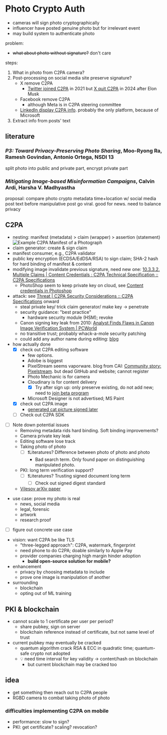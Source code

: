 # Photo Crypto Auth

- cameras will sign photo cryptographically
- influencer have posted genuine photo but for irrelevant event
- may build system to authenticate photo

problem:

- ~~what about photo without signature?~~ don't care

steps:

1. What in photo from C2PA camera?
1. Post-processing on social media site preserve signature?
    - X remove C2PA
        - [Twitter joined C2PA](https://c2pa.org/post/twitter_pr/) in
            2021 but [X quit
            C2PA](https://ipcloseup.com/2024/05/21/tiktok-and-google-join-adobe-led-initiative-that-makes-image-and-content-changes-transparent/)
            in 2024 after Elon Musk
    - Facebook remove C2PA
        - although Meta is in C2PA steering committee
    - [LinkedIn display C2PA
        info](https://www.linkedin.com/help/linkedin/answer/a6282984).
        probably the only platform, because of Microsoft
1. Extract info from posts' text

## literature

### *P3: Toward Privacy-Preserving Photo Sharing*, Moo-Ryong Ra, Ramesh Govindan, Antonio Ortega, NSDI 13

split photo into public and private part, encrypt private part

### *Mitigating Image-based Misinformation Campaigns*, Calvin Ardi, Harsha V. Madhyastha

proposal:
compare photo crypto metadata time+location w/ social media post text before
manipulative post go viral. good for news. need to balance privacy

## C2PA

- nesting: manifest (metadata) > claim (wrapper) > assertion (statement)
    ![Example C2PA Manifest of a
    Photograph](https://c2pa.org/specifications/specifications/2.1/specs/_images/Photo_Manifest.svg)
- claim generator: create & sign claim
- manifest consumer, e.g., C2PA validator
- public key encryption (ECDSA/EdDSA/RSA) to sign claim; SHA-2 hash for
    hard binding of manifest & content
- modifying image invalidate previous signature, need new one: [10.3.3.2.
    Multiple Claims | Content Credentials : C2PA Technical Specification ::
    C2PA
    Specifications](https://c2pa.org/specifications/specifications/2.1/specs/C2PA_Specification.html#_multiple_claims)
    - PhotoShop seem to keep private key on cloud, see
        [Content credentials in
        Photoshop](https://helpx.adobe.com/photoshop/using/content-credentials.html)
- attack: see [Threat | C2PA Security Considerations :: C2PA
    Specifications](https://c2pa.org/specifications/specifications/1.0/security/Security_Considerations.html#_threat_spoofing_signed_c2pa_metadata_via_stolen_key)
    onward
    - steal private key/ trick claim generator/ make key → penetrate
    - security guidance: "best practice"
        - hardware security module (HSM); revoke
    - Canon signing key leak from 2010: [Analyst Finds Flaws in
        Canon Image Verification System |
        PCWorld](https://www.pcworld.com/article/499056/article-2356.html)
    - no transitive trust; probably whack-a-mole security patching
    - could add any author name during editing:
        [blog](https://hackerfactor.com/blog/index.php?/archives/1044-From-VIDA-to-SEAL.html)
- how actually done
    - [x] check out C2PA editing software
        - few options.
        - Adobe is biggest
        - PixelStream seems vaporware. blog from CAI: [Community story:
            Pixelstream](https://contentauthenticity.org/blog/community-story-pixelstream).
            but dead GitHub and website; cannot register
        - Photo Mechanic is for camera
        - Cloudinary is for content delivery
            - [x] Try after sign up: only preserve existing, do not add new;
                need to [join beta program](https://cloudinary.com/contact)
        - Microsoft Designer is not advertised; MS Paint
    - [x] check out C2PA image
        - [generated cat picture signed
            later](https://fotoforensics.com/analysis.php?id=b2d0ed23d2bdf3170d8a7a8ac06617569665a2b1.5429555&fmt=orig)
    - [ ] Check out C2PA SDK
- [ ] Note down potential issues
    - Removing metadata rids hard binding. Soft binding improvements?
    - Camera private key leak
    - Editing software lose track
    - Taking photo of photo
        - [ ] ❗Literatures? Difference between photo of photo and photo
            - Bad search term.
                Only found paper on distinguishing manipulated photo.
    - PKI: long term verification support?
        - [ ] ❗Literatures? Trusting signed document long term
            - [ ] Check out signed digest standard
    - [Vilesov arXiv paper](c2pa/papers.html#introduce-c2pa)
- use case: prove my photo is real
    - news, social media
    - legal, forensic
    - artwork
    - research proof
- [ ] figure out concrete use case
- vision: want C2PA be like TLS
    - "three-legged approach": C2PA, watermark, fingerprint
    - need phone to do C2PA; doable similarly to Apple Pay
    - provider companies charging high margin hinder adoption
        - **build open-source solution for mobile?**
- enhancement
    - privacy by choosing metadata to include
    - prove one image is manipulation of another
- surrounding
    - blockchain
    - opting out of ML training

## PKI & blockchain

- cannot scale to 1 certificate per user per period?
    - share pubkey, sign on server
    - blockchain reference instead of certificate, but not same level of
        trust
- current pubkey may eventually be cracked
    - quantum algorithm crack RSA & ECC in quadratic time;
        quantum-safe crypto not adopted
    - 💡 need time interval for key validity → content/hash on blockchain
        - but current blockchain may be cracked too

## idea

- get something then reach out to C2PA people
- RGBD camera to combat taking photo of photo

### difficulties implementing C2PA on mobile

- performance: slow to sign?
- PKI: get certificate? scaling? revocation?
